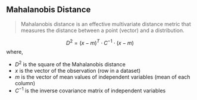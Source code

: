 ## Mahalanobis Distance

> Mahalanobis distance is an effective multivariate distance metric that measures the distance between a point (vector) and a distribution.

$$
D^{2}=(x-m)^{T} \cdot C^{-1} \cdot(x-m)
$$
where, 
- $D^2$ is the square of the Mahalanobis distance
- $x$ is the vector of the observation (row in a dataset)
- $m$ is the vector of mean values of independent variables (mean of each column)
- $C^{-1}$ is the inverse covariance matrix of independent variables
